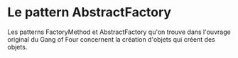 # Le pattern AbstractFactory

Les patterns FactoryMethod et AbstractFactory qu'on trouve dans l'ouvrage 
original du Gang of Four concernent la création d'objets qui créent des objets.